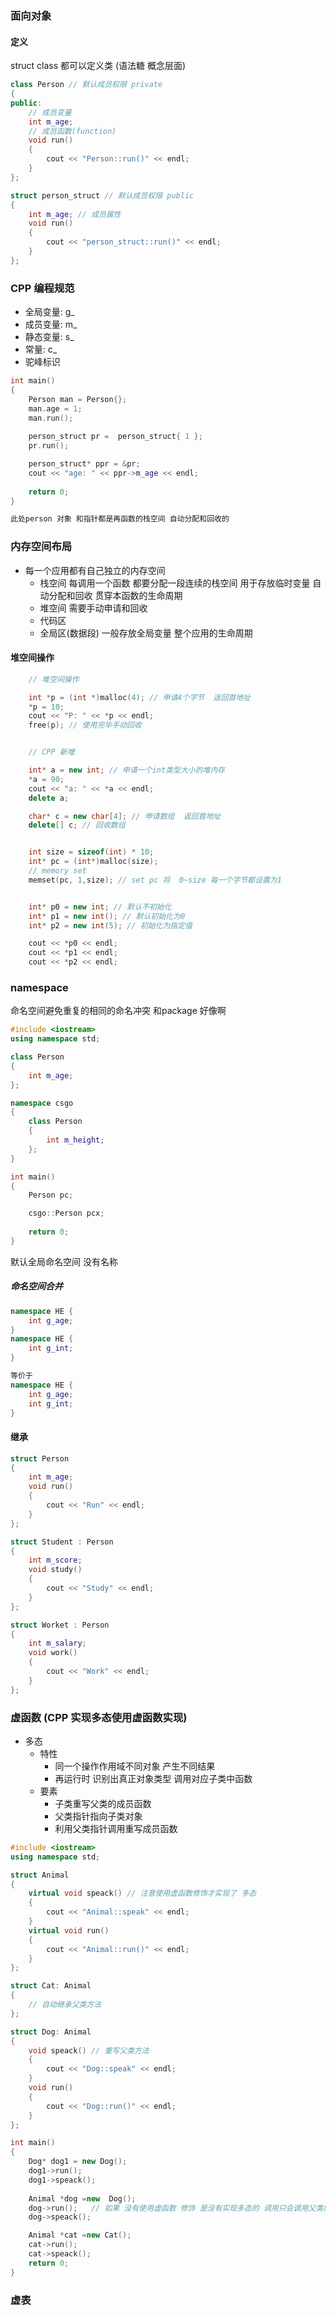 ### 面向对象

#### 定义
struct class 都可以定义类 (语法糖 概念层面)
```cpp
class Person // 默认成员权限 private
{
public:
	// 成员变量
	int m_age;
	// 成员函数(function)
	void run()
	{
		cout << "Person::run()" << endl;
	}
};

struct person_struct // 默认成员权限 public
{
	int m_age; // 成员属性
	void run()
	{
		cout << "person_struct::run()" << endl;
	}
};
```

### CPP 编程规范
- 全局变量: g_
- 成员变量: m_
- 静态变量: s_
- 常量: c_
- 驼峰标识


```cpp
int main()
{
	Person man = Person{};
	man.age = 1;
	man.run();
	
	person_struct pr =  person_struct{ 1 };
	pr.run();

	person_struct* ppr = &pr;
	cout << "age: " << ppr->m_age << endl;
	
	return 0;
}

此处person 对象 和指针都是再函数的栈空间 自动分配和回收的
```

### 内存空间布局
- 每一个应用都有自己独立的内存空间 
    - 栈空间  每调用一个函数 都要分配一段连续的栈空间 用于存放临时变量  自动分配和回收  贯穿本函数的生命周期
    - 堆空间  需要手动申请和回收
    - 代码区  
    - 全局区(数据段)  一般存放全局变量   整个应用的生命周期

#### 堆空间操作
```cpp
	// 堆空间操作

	int *p = (int *)malloc(4); // 申请4个字节  返回首地址
	*p = 10;
	cout << "P: " << *p << endl;
	free(p); // 使用完毕手动回收


	// CPP 新增

	int* a = new int; // 申请一个int类型大小的堆内存
	*a = 90;
	cout << "a: " << *a << endl;
	delete a;

	char* c = new char[4]; // 申请数组  返回首地址
	delete[] c; // 回收数组


	int size = sizeof(int) * 10;
	int* pc = (int*)malloc(size);
	// memory set
	memset(pc, 1,size); // set pc 将  0~size 每一个字节都设置为1


	int* p0 = new int; // 默认不初始化
	int* p1 = new int(); // 默认初始化为0
	int* p2 = new int(5); // 初始化为指定值

	cout << *p0 << endl;
	cout << *p1 << endl;
	cout << *p2 << endl;
```

### namespace
命名空间避免重复的相同的命名冲突  和package 好像啊
```cpp
#include <iostream>
using namespace std;

class Person
{
	int m_age;
};

namespace csgo
{
	class Person
	{
		int m_height;
	};
}

int main()
{
	Person pc;

	csgo::Person pcx;
	
	return 0;
}
```
默认全局命名空间 没有名称

##### 命名空间合并
```cpp
namespace HE {
	int g_age;
}
namespace HE {
	int g_int;
}

等价于
namespace HE {
	int g_age;
	int g_int;
}
```
#### 继承
```cpp
struct Person
{
	int m_age;
	void run()
	{
		cout << "Run" << endl;
	}
};

struct Student : Person
{
	int m_score;
	void study()
	{
		cout << "Study" << endl;
	}
};

struct Worket : Person 
{
	int m_salary;
	void work()
	{
		cout << "Work" << endl;
	}
};
```

### 虚函数  (CPP 实现多态使用虚函数实现)
- 多态
	- 特性
		- 同一个操作作用域不同对象 产生不同结果
		- 再运行时 识别出真正对象类型 调用对应子类中函数
	- 要素
		- 子类重写父类的成员函数
		- 父类指针指向子类对象
		- 利用父类指针调用重写成员函数 
```cpp
#include <iostream>
using namespace std;

struct Animal
{
	virtual void speack() // 注意使用虚函数修饰才实现了 多态
	{
		cout << "Animal::speak" << endl;
	}
	virtual void run()
	{
		cout << "Animal::run()" << endl;
	}
};

struct Cat: Animal
{
	// 自动继承父类方法
};

struct Dog: Animal
{
	void speack() // 重写父类方法  
	{
		cout << "Dog::speak" << endl;
	}
	void run()
	{
		cout << "Dog::run()" << endl;
	}
};

int main()
{
	Dog* dog1 = new Dog();
	dog1->run();
	dog1->speack();
	
	Animal *dog =new  Dog();
	dog->run();   // 如果 没有使用虚函数 修饰 是没有实现多态的 调用只会调用父类原有的方法
	dog->speack();

	Animal *cat =new Cat();
	cat->run();
	cat->speack();
	return 0;
}
```

### 虚表
